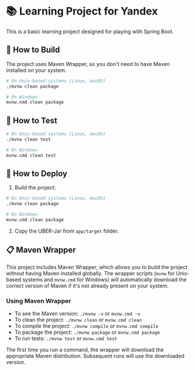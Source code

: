 # 📚 Learning Project for Yandex

This is a basic learning project designed for playing with Spring Boot.

## 🔧 How to Build

The project uses Maven Wrapper, so you don't need to have Maven installed on your system.

```bash
# On Unix-based systems (Linux, macOS)
./mvnw clean package

# On Windows
mvnw.cmd clean package
```

## 🧪 How to Test

```bash
# On Unix-based systems (Linux, macOS)
./mvnw clean test

# On Windows
mvnw.cmd clean test
```

## 🚀 How to Deploy
1. Build the project:

```bash
# On Unix-based systems (Linux, macOS)
./mvnw clean package

# On Windows
mvnw.cmd clean package
```

2. Copy the UBER-Jar from `app/target` folder.

## 📋 Maven Wrapper

This project includes Maven Wrapper, which allows you to build the project without having Maven installed globally. The wrapper scripts (`mvnw` for Unix-based systems and `mvnw.cmd` for Windows) will automatically download the correct version of Maven if it's not already present on your system.

### Using Maven Wrapper

- To see the Maven version: `./mvnw -v` or `mvnw.cmd -v`
- To clean the project: `./mvnw clean` or `mvnw.cmd clean`
- To compile the project: `./mvnw compile` or `mvnw.cmd compile`
- To package the project: `./mvnw package` or `mvnw.cmd package`
- To run tests: `./mvnw test` or `mvnw.cmd test`

The first time you run a command, the wrapper will download the appropriate Maven distribution. Subsequent runs will use the downloaded version.
